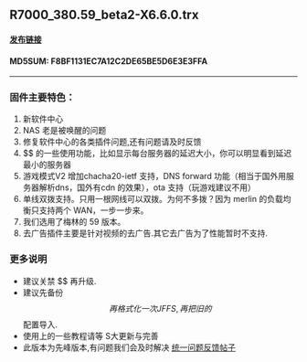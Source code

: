## R7000_380.59_beta2-X6.6.0.trx
#### [发布链接](http://koolshare.cn/thread-44665-1-1.html)
#### MD5SUM: F8BF1131EC7A12C2DE65BE5D6E3E3FFA

* * *
### 固件主要特色：
1. 新软件中心
2. NAS 老是被唤醒的问题
3. 修复软件中心的各类插件问题,还有问题请及时反馈
4. $$ 的一些使用功能，比如显示每台服务器的延迟大小，你可以明显看到延迟最小的服务器
5. 游戏模式V2 增加chacha20-ietf 支持，DNS forward 功能（相当于国外用服务器解析dns，国外有cdn 的效果），ota 支持（玩游戏建议不用）
6. 单线双拨支持。只用一根网线可以双拨。为何不多拨？因为 merlin 的负载均衡只支持两个 WAN，一步一步来。
7. 我们选用了梅林的 59 版本。
8. 去广告插件主要是针对视频的去广告.其它去广告为了性能暂时不支持.

### 更多说明
* 建议关禁 $$ 再升级.
* 建议先备份$$ 再格式化一次 JFFS, 再把旧的$$配置导入.
* 使用上的一些教程请等 S大更新与完善
* 此版本为先峰版本,有问题我们会及时解决 [统一问题反馈帖子](http://koolshare.cn/thread-44461-1-1.html)
